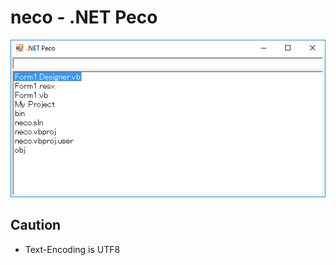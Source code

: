 neco - .NET Peco
================

<img src="screenshot.png" alt="screenshot" />

Caution
-------
- Text-Encoding is UTF8
